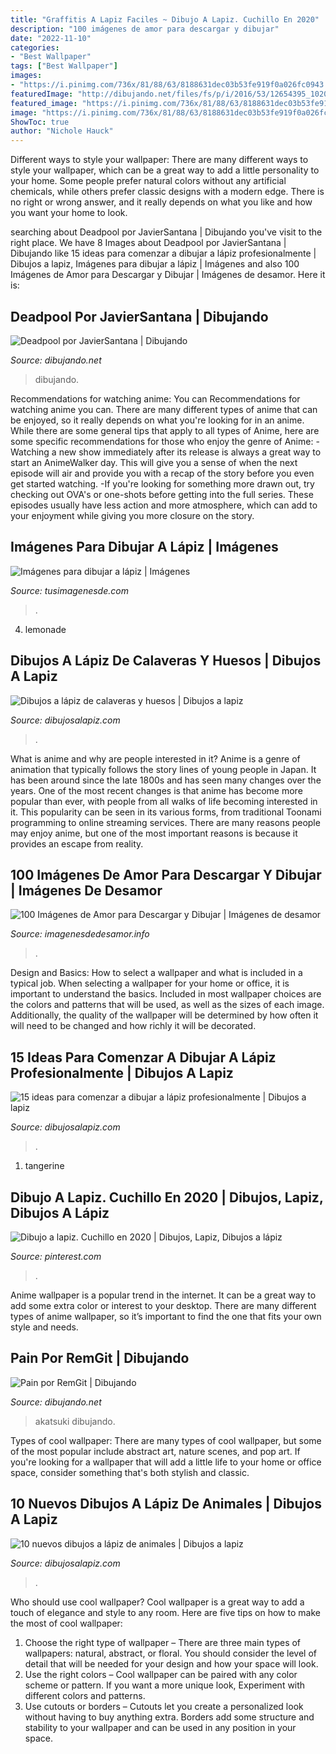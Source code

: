 ```yaml
---
title: "Graffitis A Lapiz Faciles ~ Dibujo A Lapiz. Cuchillo En 2020"
description: "100 imágenes de amor para descargar y dibujar"
date: "2022-11-10"
categories:
- "Best Wallpaper"
tags: ["Best Wallpaper"]
images:
- "https://i.pinimg.com/736x/81/88/63/8188631dec03b53fe919f0a026fc0943.jpg"
featuredImage: "http://dibujando.net/files/fs/p/i/2016/53/12654395_10207370532277960_826305136621722064_n__1__257036.jpg"
featured_image: "https://i.pinimg.com/736x/81/88/63/8188631dec03b53fe919f0a026fc0943.jpg"
image: "https://i.pinimg.com/736x/81/88/63/8188631dec03b53fe919f0a026fc0943.jpg"
ShowToc: true
author: "Nichole Hauck"
---
```



Different ways to style your wallpaper:
There are many different ways to style your wallpaper, which can be a great way to add a little personality to your home. Some people prefer natural colors without any artificial chemicals, while others prefer classic designs with a modern edge. There is no right or wrong answer, and it really depends on what you like and how you want your home to look.

	

		
searching about Deadpool por JavierSantana | Dibujando you've visit to the right place. We have 8 Images about Deadpool por JavierSantana | Dibujando like 15 ideas para comenzar a dibujar a lápiz profesionalmente | Dibujos a lapiz, Imágenes para dibujar a lápiz | Imágenes and also 100 Imágenes de Amor para Descargar y Dibujar | Imágenes de desamor. Here it is:
		
    
## Deadpool Por JavierSantana | Dibujando

<img loading=lazy src="http://dibujando.net/files/fs/p/i/2016/53/12654395_10207370532277960_826305136621722064_n__1__257036.jpg" onerror="this.onerror=null;this.src='https://tse2.mm.bing.net/th?id=OIP.V8p7hu7P0QTDttXMK2PDSwHaKC&amp;pid=15.1';" alt="Deadpool por JavierSantana | Dibujando">

_Source: dibujando.net_

>dibujando. 

	

Recommendations for watching anime: You can
Recommendations for watching anime you can. There are many different types of anime that can be enjoyed, so it really depends on what you're looking for in an anime. While there are some general tips that apply to all types of Anime, here are some specific recommendations for those who enjoy the genre of Anime: 
-Watching a new show immediately after its release is always a great way to start an AnimeWalker day. This will give you a sense of when the next episode will air and provide you with a recap of the story before you even get started watching. 
-If you're looking for something more drawn out, try checking out OVA's or one-shots before getting into the full series. These episodes usually have less action and more atmosphere, which can add to your enjoyment while giving you more closure on the story.

    
## Imágenes Para Dibujar A Lápiz | Imágenes

<img loading=lazy src="http://tusimagenesde.com/wp-content/uploads/2018/01/imagenes-para-dibujar-a-lapiz-3.jpg" onerror="this.onerror=null;this.src='https://tse4.mm.bing.net/th?id=OIP.sIUtb_P9k2BKL7Cyg6MboQAAAA&amp;pid=15.1';" alt="Imágenes para dibujar a lápiz | Imágenes">

_Source: tusimagenesde.com_

>. 

	

4. lemonade 

    
## Dibujos A Lápiz De Calaveras Y Huesos | Dibujos A Lapiz

<img loading=lazy src="https://dibujosalapiz.com/wp-content/uploads/2014/11/Dibujos-a-lápiz-de-calaveras-y-huesos-2.jpg" onerror="this.onerror=null;this.src='https://tse3.mm.bing.net/th?id=OIP.METbs2vzD2Cv1H3aXR9xuAHaJ4&amp;pid=15.1';" alt="Dibujos a lápiz de calaveras y huesos | Dibujos a lapiz">

_Source: dibujosalapiz.com_

>. 

	

What is anime and why are people interested in it?
Anime is a genre of animation that typically follows the story lines of young people in Japan. It has been around since the late 1800s and has seen many changes over the years. One of the most recent changes is that anime has become more popular than ever, with people from all walks of life becoming interested in it. This popularity can be seen in its various forms, from traditional Toonami programming to online streaming services. There are many reasons people may enjoy anime, but one of the most important reasons is because it provides an escape from reality.

    
## 100 Imágenes De Amor Para Descargar Y Dibujar | Imágenes De Desamor

<img loading=lazy src="https://www.imagenesdedesamor.info/wp-content/uploads/2016/09/bf01df23c379218fba1843d269686fc2.jpg" onerror="this.onerror=null;this.src='https://tse1.mm.bing.net/th?id=OIP.IA5Amv0nkYv0Djw5HoqIZQHaNL&amp;pid=15.1';" alt="100 Imágenes de Amor para Descargar y Dibujar | Imágenes de desamor">

_Source: imagenesdedesamor.info_

>. 

	

Design and Basics: How to select a wallpaper and what is included in a typical job.
When selecting a wallpaper for your home or office, it is important to understand the basics. Included in most wallpaper choices are the colors and patterns that will be used, as well as the sizes of each image. Additionally, the quality of the wallpaper will be determined by how often it will need to be changed and how richly it will be decorated.

    
## 15 Ideas Para Comenzar A Dibujar A Lápiz Profesionalmente | Dibujos A Lapiz

<img loading=lazy src="https://dibujosalapiz.com/wp-content/uploads/2014/12/15-ideas-para-comenzar-a-dibujar-a-lápiz-profesionalmente-13.jpg" onerror="this.onerror=null;this.src='https://tse2.mm.bing.net/th?id=OIP.hAX1W7CmRJFKYSxzq1PvTAHaLa&amp;pid=15.1';" alt="15 ideas para comenzar a dibujar a lápiz profesionalmente | Dibujos a lapiz">

_Source: dibujosalapiz.com_

>. 

	

1. tangerine 

    
## Dibujo A Lapiz. Cuchillo En 2020 | Dibujos, Lapiz, Dibujos A Lápiz

<img loading=lazy src="https://i.pinimg.com/736x/81/88/63/8188631dec03b53fe919f0a026fc0943.jpg" onerror="this.onerror=null;this.src='https://tse2.mm.bing.net/th?id=OIP.m9sqPxtj9AAjr_oc-OoBqAHaNK&amp;pid=15.1';" alt="Dibujo a lapiz. Cuchillo en 2020 | Dibujos, Lapiz, Dibujos a lápiz">

_Source: pinterest.com_

>. 

	

Anime wallpaper is a popular trend in the internet. It can be a great way to add some extra color or interest to your desktop. There are many different types of anime wallpaper, so it’s important to find the one that fits your own style and needs.

    
## Pain Por RemGit | Dibujando

<img loading=lazy src="http://dibujando.net/files/fs/p/c/900x1000/2012/41/pain_29397.jpg" onerror="this.onerror=null;this.src='https://tse4.mm.bing.net/th?id=OIP.A2q3qg__ifPuxh1BXNh1FgHaJ4&amp;pid=15.1';" alt="Pain por RemGit | Dibujando">

_Source: dibujando.net_

>akatsuki dibujando. 

	

Types of cool wallpaper:
There are many types of cool wallpaper, but some of the most popular include abstract art, nature scenes, and pop art. If you're looking for a wallpaper that will add a little life to your home or office space, consider something that's both stylish and classic.

    
## 10 Nuevos Dibujos A Lápiz De Animales | Dibujos A Lapiz

<img loading=lazy src="https://dibujosalapiz.com/wp-content/uploads/2015/12/10-nuevos-dibujos-a-lápiz-de-animales-1.jpg" onerror="this.onerror=null;this.src='https://tse2.mm.bing.net/th?id=OIP.05HDDi5njk6ejNmMl4-3DQAAAA&amp;pid=15.1';" alt="10 nuevos dibujos a lápiz de animales | Dibujos a lapiz">

_Source: dibujosalapiz.com_

>. 

	

Who should use cool wallpaper?
Cool wallpaper is a great way to add a touch of elegance and style to any room. Here are five tips on how to make the most of cool wallpaper: 
1) Choose the right type of wallpaper – There are three main types of wallpapers: natural, abstract, or floral. You should consider the level of detail that will be needed for your design and how your space will look. 
2) Use the right colors – Cool wallpaper can be paired with any color scheme or pattern. If you want a more unique look, Experiment with different colors and patterns. 
3) Use cutouts or borders – Cutouts let you create a personalized look without having to buy anything extra. Borders add some structure and stability to your wallpaper and can be used in any position in your space.

